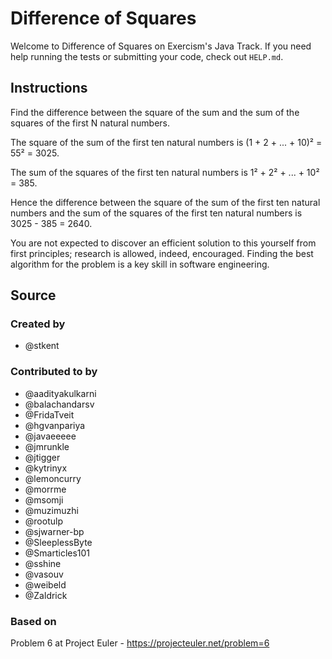 # Difference of Squares

Welcome to Difference of Squares on Exercism's Java Track.
If you need help running the tests or submitting your code, check out `HELP.md`.

## Instructions

Find the difference between the square of the sum and the sum of the squares of the first N natural numbers.

The square of the sum of the first ten natural numbers is
(1 + 2 + ... + 10)² = 55² = 3025.

The sum of the squares of the first ten natural numbers is
1² + 2² + ... + 10² = 385.

Hence the difference between the square of the sum of the first ten natural numbers and the sum of the squares of the first ten natural numbers is 3025 - 385 = 2640.

You are not expected to discover an efficient solution to this yourself from first principles; research is allowed, indeed, encouraged.
Finding the best algorithm for the problem is a key skill in software engineering.

## Source

### Created by

- @stkent

### Contributed to by

- @aadityakulkarni
- @balachandarsv
- @FridaTveit
- @hgvanpariya
- @javaeeeee
- @jmrunkle
- @jtigger
- @kytrinyx
- @lemoncurry
- @morrme
- @msomji
- @muzimuzhi
- @rootulp
- @sjwarner-bp
- @SleeplessByte
- @Smarticles101
- @sshine
- @vasouv
- @weibeld
- @Zaldrick

### Based on

Problem 6 at Project Euler - https://projecteuler.net/problem=6